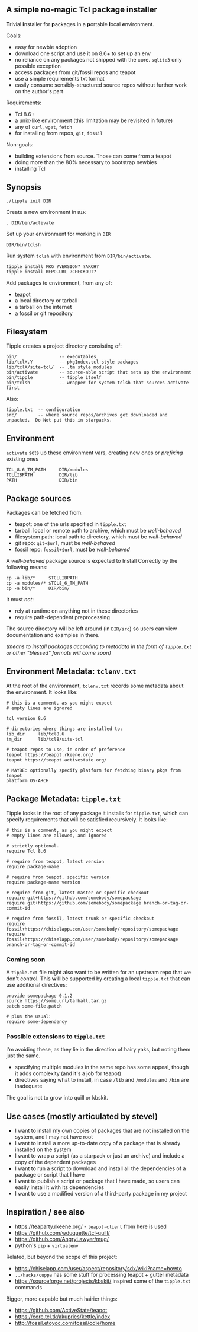 ## A simple no-magic Tcl package installer

**T**rivial **i**nstaller for **p**ackages in a **p**ortable **l**ocal **e**nvironment.

Goals:

 * easy for newbie adoption
  * download one script and use it on 8.6+ to set up an env
  * no reliance on any packages not shipped with the core.  `sqlite3` only possible exception
 * access packages from git/fossil repos and teapot
 * use a simple requirements txt format
 * easily consume sensibly-structured source repos without further work on the author's part

Requirements:

 * Tcl 8.6+
 * a unix-like environment (this limitation may be revisited in future)
 * any of `curl`, `wget`, `fetch`
 * for installing from repos, `git`, `fossil`

Non-goals:

 * building extensions from source.  Those can come from a teapot
 * doing more than the 80% necessary to bootstrap newbies
 * installing Tcl


## Synopsis

    ./tipple init DIR

Create a new environment in `DIR`

    . DIR/bin/activate

Set up your environment for working in `DIR`

    DIR/bin/tclsh

Run system `tclsh` with environment from `DIR/bin/activate`.

    tipple install PKG ?VERSION? ?ARCH?
    tipple install REPO-URL ?CHECKOUT?

Add packages to environment, from any of:

 * teapot
 * a local directory or tarball
 * a tarball on the internet
 * a fossil or git repository


## Filesystem

Tipple creates a project directory consisting of:

    bin/                -- executables
    lib/tclX.Y          -- pkgIndex.tcl style packages
    lib/tclX/site-tcl/  -- .tm style modules
    bin/activate        -- source-able script that sets up the environment
    bin/tipple          -- tipple itself
    bin/tclsh           -- wrapper for system tclsh that sources activate first

Also:

    tipple.txt  -- configuration
    src/        -- where source repos/archives get downloaded and unpacked.  Do Not put this in starpacks.


## Environment

`activate` sets up these environment vars, creating new ones or *prefixing* existing ones

    TCL_8.6_TM_PATH     DIR/modules
    TCLLIBPATH          DIR/lib
    PATH                DIR/bin


## Package sources

Packages can be fetched from:

 * teapot:  one of the urls specified in `tipple.txt`
 * tarball:  local or remote path to archive, which must be *well-behaved*
 * filesystem path:  local path to directory, which must be *well-behaved*
 * git repo:  `git+$url`, must be *well-behaved*
 * fossil repo:  `fossil+$url`, must be *well-behaved*

A *well-behaved* package source is expected to Install Correctly by the following means:

    cp -a lib/*     $TCLLIBPATH
    cp -a modules/* $TCL8_6_TM_PATH
    cp -a bin/*     DIR/bin/

It must *not*:

 * rely at runtime on anything not in these directories
 * require path-dependent preprocessing

The source directory will be left around (in `DIR/src`) so users can view documentation and examples in there.

*(means to install packages according to metadata in the form of `tipple.txt` or other "blessed" formats will come soon)*


## Environment Metadata:  `tclenv.txt`

At the root of the environment, `tclenv.txt` records some metadata about the environment.  It looks like:

    # this is a comment, as you might expect
    # empty lines are ignored
    
    tcl_version 8.6
    
    # directories where things are installed to:
    lib_dir     lib/tcl8.6
    tm_dir      lib/tcl8/site-tcl
    
    # teapot repos to use, in order of preference
    teapot https://teapot.rkeene.org/
    teapot https://teapot.activestate.org/
    
    # MAYBE: optionally specify platform for fetching binary pkgs from teapot
    platform OS-ARCH


## Package Metadata: `tipple.txt`

Tipple looks in the root of any package it installs for `tipple.txt`, which can specify requirements that will be satisfied recursively.  It looks like:

    # this is a comment, as you might expect
    # empty lines are allowed, and ignored
    
    # strictly optional.
    require Tcl 8.6
    
    # require from teapot, latest version
    require package-name
    
    # require from teapot, specific version
    require package-name version
    
    # require from git, latest master or specific checkout
    require git+https://github.com/somebody/somepackage
    require git+https://github.com/somebody/somepackage branch-or-tag-or-commit-id
    
    # require from fossil, latest trunk or specific checkout
    require fossil+https://chiselapp.com/user/somebody/repository/somepackage
    require fossil+https://chiselapp.com/user/somebody/repository/somepackage branch-or-tag-or-commit-id


### Coming soon

A `tipple.txt` file might also want to be written for an upstream repo that we don't control.  This **will** be supported by creating a local `tipple.txt` that can use additional directives:

    provide somepackage 0.1.2
    source https://some.url/tarball.tar.gz
    patch some-file.patch
    
    # plus the usual:
    require some-dependency


### Possible extensions to `tipple.txt`

I'm avoiding these, as they lie in the direction of hairy yaks, but noting them just the same.

 * specifying multiple modules in the same repo has some appeal, though it adds complexity (and it's a job for teapot)
 * directives saying what to install, in case `/lib` and `/modules` and `/bin` are inadequate

The goal is not to grow into quill or kbskit.


## Use cases (mostly articulated by stevel)

 * I want to install my own copies of packages that are not installed on the system, and I may not have root
 * I want to install a more up-to-date copy of a package that is already installed on the system
 * I want to wrap a script (as a starpack or just an archive) and include a copy of the dependent packages
 * I want to run a script to download and install all the dependencies of a package or script that I have
 * I want to publish a script or package that I have made, so users can easily install it with its dependencies
 * I want to use a modified version of a third-party package in my project


## Inspiration / see also

 * <https://teaparty.rkeene.org/> - `teapot-client` from here is used
 * <https://github.com/wduquette/tcl-quill/>
 * <https://github.com/AngryLawyer/mug/>
 * python's `pip` + `virtualenv`

Related, but beyond the scope of this project:

 * <https://chiselapp.com/user/aspect/repository/sdx/wiki?name=howto>
 * `../hacks/cuppa` has some stuff for processing teapot + gutter metadata
 * <https://sourceforge.net/projects/kbskit/> inspired some of the `tipple.txt` commands

Bigger, more capable but much hairier things:

 * <https://github.com/ActiveState/teapot>
 * <https://core.tcl.tk/akupries/kettle/index>
 * <http://fossil.etoyoc.com/fossil/odie/home>
